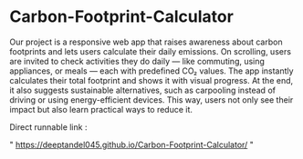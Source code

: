 # Carbon-Footprint-Calculator

Our project is a responsive web app that raises awareness about carbon footprints and lets users calculate their daily emissions. On scrolling, users are invited to check activities they do daily — like commuting, using appliances, or meals — each with predefined CO₂ values. The app instantly calculates their total footprint and shows it with visual progress. At the end, it also suggests sustainable alternatives, such as carpooling instead of driving or using energy-efficient devices. This way, users not only see their impact but also learn practical ways to reduce it.

Direct runnable link :

" https://deeptandel045.github.io/Carbon-Footprint-Calculator/ "
